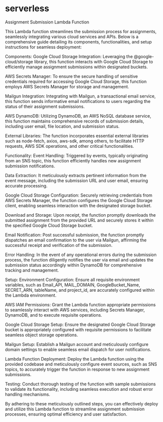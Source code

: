 # serverless
Assignment Submission Lambda Function

This Lambda function streamlines the submission process for assignments, seamlessly integrating various cloud services and APIs. Below is a comprehensive guide detailing its components, functionalities, and setup instructions for seamless deployment:

Components:
Google Cloud Storage Integration: Leveraging the @google-cloud/storage library, this function interacts with Google Cloud Storage to efficiently manage assignment submissions within designated buckets.

AWS Secrets Manager: To ensure the secure handling of sensitive credentials required for accessing Google Cloud Storage, this function employs AWS Secrets Manager for storage and management.

Mailgun Integration: Integrating with Mailgun, a transactional email service, this function sends informative email notifications to users regarding the status of their assignment submissions.

AWS DynamoDB: Utilizing DynamoDB, an AWS NoSQL database service, this function maintains comprehensive records of submission details, including user email, file location, and submission status.

External Libraries: The function incorporates essential external libraries such as node-fetch, axios, aws-sdk, among others, to facilitate HTTP requests, AWS SDK operations, and other critical functionalities.

Functionality:
Event Handling: Triggered by events, typically originating from an SNS topic, this function efficiently handles new assignment submission notifications.

Data Extraction: It meticulously extracts pertinent information from the event message, including the submission URL and user email, ensuring accurate processing.

Google Cloud Storage Configuration: Securely retrieving credentials from AWS Secrets Manager, the function configures the Google Cloud Storage client, enabling seamless interaction with the designated storage bucket.

Download and Storage: Upon receipt, the function promptly downloads the submitted assignment from the provided URL and securely stores it within the specified Google Cloud Storage bucket.

Email Notification: Post successful submission, the function promptly dispatches an email confirmation to the user via Mailgun, affirming the successful receipt and verification of the submission.

Error Handling: In the event of any operational errors during the submission process, the function diligently notifies the user via email and updates the submission status accordingly within DynamoDB for comprehensive tracking and management.

Setup:
Environment Configuration: Ensure all requisite environment variables, such as Email_API, MAIL_DOMAIN, GoogleBucket_Name, SECRET_ARN, tableName, and project_id, are accurately configured within the Lambda environment.

AWS IAM Permissions: Grant the Lambda function appropriate permissions to seamlessly interact with AWS services, including Secrets Manager, DynamoDB, and to execute requisite operations.

Google Cloud Storage Setup: Ensure the designated Google Cloud Storage bucket is appropriately configured with requisite permissions to facilitate seamless object storage operations.

Mailgun Setup: Establish a Mailgun account and meticulously configure domain settings to enable seamless email dispatch for user notifications.

Lambda Function Deployment: Deploy the Lambda function using the provided codebase and meticulously configure event sources, such as SNS topics, to accurately trigger the function in response to new assignment submissions.

Testing: Conduct thorough testing of the function with sample submissions to validate its functionality, including seamless execution and robust error handling mechanisms.

By adhering to these meticulously outlined steps, you can effectively deploy and utilize this Lambda function to streamline assignment submission processes, ensuring optimal efficiency and user satisfaction.
